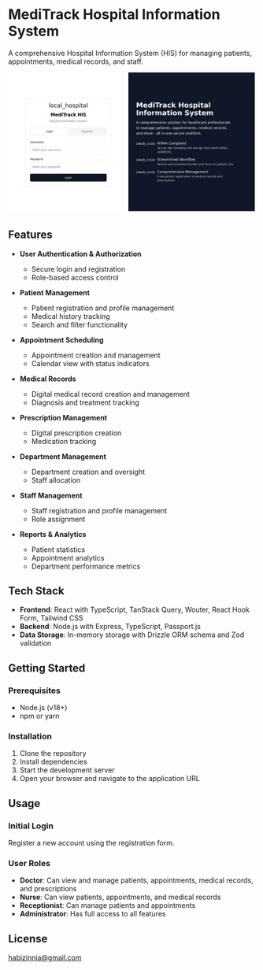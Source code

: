 # MediTrack Hospital Information System

A comprehensive Hospital Information System (HIS) for managing patients, appointments, medical records, and staff.

![alt text](1.png)

## Features

- **User Authentication & Authorization**
  - Secure login and registration
  - Role-based access control

- **Patient Management**
  - Patient registration and profile management
  - Medical history tracking
  - Search and filter functionality

- **Appointment Scheduling**
  - Appointment creation and management
  - Calendar view with status indicators

- **Medical Records**
  - Digital medical record creation and management
  - Diagnosis and treatment tracking

- **Prescription Management**
  - Digital prescription creation
  - Medication tracking

- **Department Management**
  - Department creation and oversight
  - Staff allocation

- **Staff Management**
  - Staff registration and profile management
  - Role assignment

- **Reports & Analytics**
  - Patient statistics
  - Appointment analytics
  - Department performance metrics

## Tech Stack

- **Frontend**: React with TypeScript, TanStack Query, Wouter, React Hook Form, Tailwind CSS
- **Backend**: Node.js with Express, TypeScript, Passport.js
- **Data Storage**: In-memory storage with Drizzle ORM schema and Zod validation

## Getting Started

### Prerequisites

- Node.js (v18+)
- npm or yarn

### Installation

1. Clone the repository
2. Install dependencies
3. Start the development server
4. Open your browser and navigate to the application URL

## Usage

### Initial Login

Register a new account using the registration form.

### User Roles

- **Doctor**: Can view and manage patients, appointments, medical records, and prescriptions
- **Nurse**: Can view patients, appointments, and medical records
- **Receptionist**: Can manage patients and appointments
- **Administrator**: Has full access to all features

## License

habizinnia@gmail.com
